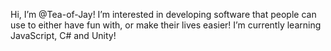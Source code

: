 Hi, I’m @Tea-of-Jay! I’m interested in developing software that people can use to either have fun with, or make their lives easier!
I’m currently learning JavaScript, C# and Unity!

<!---
Tea-of-Jay/Tea-of-Jay is a ✨ special ✨ repository because its `README.md` (this file) appears on your GitHub profile.
You can click the Preview link to take a look at your changes.
--->
